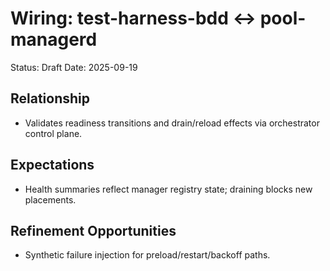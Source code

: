 # Wiring: test-harness-bdd ↔ pool-managerd

Status: Draft
Date: 2025-09-19

## Relationship
- Validates readiness transitions and drain/reload effects via orchestrator control plane.

## Expectations
- Health summaries reflect manager registry state; draining blocks new placements.

## Refinement Opportunities
- Synthetic failure injection for preload/restart/backoff paths.
